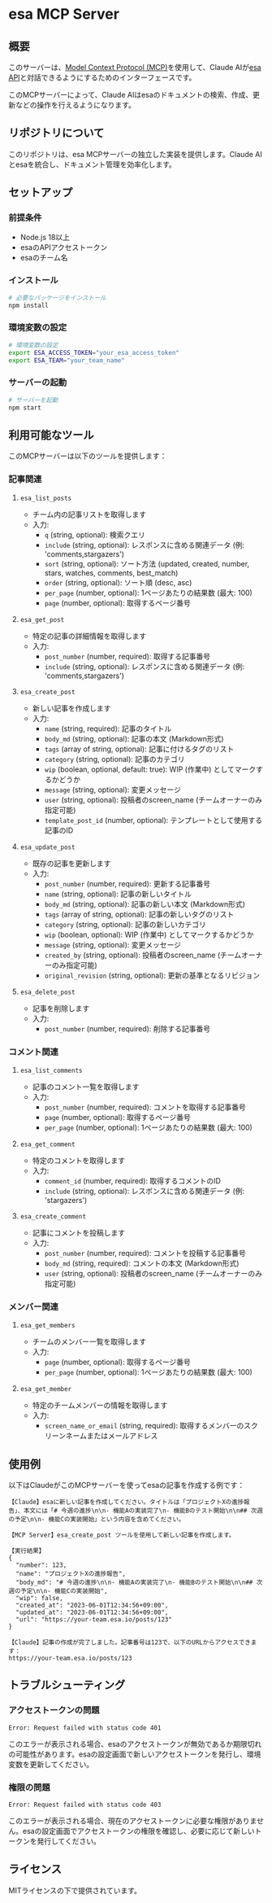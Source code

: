 # esa MCP Server

## 概要

このサーバーは、[Model Context Protocol (MCP)](https://github.com/anthropics/anthropic-cookbook/tree/main/model_context_protocol)を使用して、Claude AIが[esa API](https://docs.esa.io/posts/102)と対話できるようにするためのインターフェースです。

このMCPサーバーによって、Claude AIはesaのドキュメントの検索、作成、更新などの操作を行えるようになります。

## リポジトリについて

このリポジトリは、esa MCPサーバーの独立した実装を提供します。Claude AIとesaを統合し、ドキュメント管理を効率化します。

## セットアップ

### 前提条件

- Node.js 18以上
- esaのAPIアクセストークン
- esaのチーム名

### インストール

```bash
# 必要なパッケージをインストール
npm install
```

### 環境変数の設定

```bash
# 環境変数の設定
export ESA_ACCESS_TOKEN="your_esa_access_token"
export ESA_TEAM="your_team_name"
```

### サーバーの起動

```bash
# サーバーを起動
npm start
```

## 利用可能なツール

このMCPサーバーは以下のツールを提供します：

### 記事関連

1. `esa_list_posts`
   - チーム内の記事リストを取得します
   - 入力:
     - `q` (string, optional): 検索クエリ
     - `include` (string, optional): レスポンスに含める関連データ (例: 'comments,stargazers')
     - `sort` (string, optional): ソート方法 (updated, created, number, stars, watches, comments, best_match)
     - `order` (string, optional): ソート順 (desc, asc)
     - `per_page` (number, optional): 1ページあたりの結果数 (最大: 100)
     - `page` (number, optional): 取得するページ番号

2. `esa_get_post`
   - 特定の記事の詳細情報を取得します
   - 入力:
     - `post_number` (number, required): 取得する記事番号
     - `include` (string, optional): レスポンスに含める関連データ (例: 'comments,stargazers')

3. `esa_create_post`
   - 新しい記事を作成します
   - 入力:
     - `name` (string, required): 記事のタイトル
     - `body_md` (string, optional): 記事の本文 (Markdown形式)
     - `tags` (array of string, optional): 記事に付けるタグのリスト
     - `category` (string, optional): 記事のカテゴリ
     - `wip` (boolean, optional, default: true): WIP (作業中) としてマークするかどうか
     - `message` (string, optional): 変更メッセージ
     - `user` (string, optional): 投稿者のscreen_name (チームオーナーのみ指定可能)
     - `template_post_id` (number, optional): テンプレートとして使用する記事のID

4. `esa_update_post`
   - 既存の記事を更新します
   - 入力:
     - `post_number` (number, required): 更新する記事番号
     - `name` (string, optional): 記事の新しいタイトル
     - `body_md` (string, optional): 記事の新しい本文 (Markdown形式)
     - `tags` (array of string, optional): 記事の新しいタグのリスト
     - `category` (string, optional): 記事の新しいカテゴリ
     - `wip` (boolean, optional): WIP (作業中) としてマークするかどうか
     - `message` (string, optional): 変更メッセージ
     - `created_by` (string, optional): 投稿者のscreen_name (チームオーナーのみ指定可能)
     - `original_revision` (string, optional): 更新の基準となるリビジョン

5. `esa_delete_post`
   - 記事を削除します
   - 入力:
     - `post_number` (number, required): 削除する記事番号

### コメント関連

1. `esa_list_comments`
   - 記事のコメント一覧を取得します
   - 入力:
     - `post_number` (number, required): コメントを取得する記事番号
     - `page` (number, optional): 取得するページ番号
     - `per_page` (number, optional): 1ページあたりの結果数 (最大: 100)

2. `esa_get_comment`
   - 特定のコメントを取得します
   - 入力:
     - `comment_id` (number, required): 取得するコメントのID
     - `include` (string, optional): レスポンスに含める関連データ (例: 'stargazers')

3. `esa_create_comment`
   - 記事にコメントを投稿します
   - 入力:
     - `post_number` (number, required): コメントを投稿する記事番号
     - `body_md` (string, required): コメントの本文 (Markdown形式)
     - `user` (string, optional): 投稿者のscreen_name (チームオーナーのみ指定可能)

### メンバー関連

1. `esa_get_members`
   - チームのメンバー一覧を取得します
   - 入力:
     - `page` (number, optional): 取得するページ番号
     - `per_page` (number, optional): 1ページあたりの結果数 (最大: 100)

2. `esa_get_member`
   - 特定のチームメンバーの情報を取得します
   - 入力:
     - `screen_name_or_email` (string, required): 取得するメンバーのスクリーンネームまたはメールアドレス

## 使用例

以下はClaudeがこのMCPサーバーを使ってesaの記事を作成する例です：

```
【Claude】esaに新しい記事を作成してください。タイトルは「プロジェクトXの進捗報告」、本文には「# 今週の進捗\n\n- 機能Aの実装完了\n- 機能Bのテスト開始\n\n## 次週の予定\n\n- 機能Cの実装開始」という内容を含めてください。

【MCP Server】esa_create_post ツールを使用して新しい記事を作成します。

【実行結果】
{
  "number": 123,
  "name": "プロジェクトXの進捗報告",
  "body_md": "# 今週の進捗\n\n- 機能Aの実装完了\n- 機能Bのテスト開始\n\n## 次週の予定\n\n- 機能Cの実装開始",
  "wip": false,
  "created_at": "2023-06-01T12:34:56+09:00",
  "updated_at": "2023-06-01T12:34:56+09:00",
  "url": "https://your-team.esa.io/posts/123"
}

【Claude】記事の作成が完了しました。記事番号は123で、以下のURLからアクセスできます：
https://your-team.esa.io/posts/123
```

## トラブルシューティング

### アクセストークンの問題

```
Error: Request failed with status code 401
```

このエラーが表示される場合、esaのアクセストークンが無効であるか期限切れの可能性があります。esaの設定画面で新しいアクセストークンを発行し、環境変数を更新してください。

### 権限の問題

```
Error: Request failed with status code 403
```

このエラーが表示される場合、現在のアクセストークンに必要な権限がありません。esaの設定画面でアクセストークンの権限を確認し、必要に応じて新しいトークンを発行してください。

## ライセンス

MITライセンスの下で提供されています。
